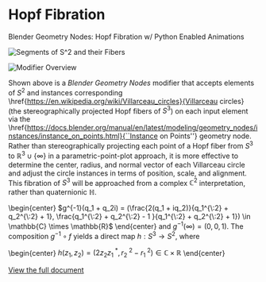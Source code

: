# Hopf Fibration
Blender Geometry Nodes: Hopf Fibration w/ Python Enabled Animations

![Segments of $S^2$ and their Fibers](https://i.imgur.com/OMfcS3s.png)

![Modifier Overview](https://i.imgur.com/5b25Ny4.png)

Shown above is a _Blender Geometry Nodes_ modifier that accepts elements of $S^2$ and instances corresponding \href{https://en.wikipedia.org/wiki/Villarceau_circles}{Villarceau circles} (the stereographically projected Hopf fibers of $S^3$) on each input element via the \href{https://docs.blender.org/manual/en/latest/modeling/geometry_nodes/instances/instance_on_points.html}{``Instance on Points''} geometry node. Rather than stereographically projecting each point of a Hopf fiber from $S^3$ to $\mathbb{R}^3 \cup \{ \infty \}$ in a parametric-point-plot approach, it is more effective to determine the center, radius, and normal vector of each Villarceau circle and adjust the circle instances in terms of position, scale, and alignment. This fibration of $S^3$ will be approached from a complex $\mathbb{C}^2$ interpretation, rather than quaternionic $\mathbb{H}$.


\begin{center}
$g^{-1}(q_1 + q_2i) = (\frac{2(q_1 + iq_2)}{q_1^{\:2} + q_2^{\:2} + 1}, \frac{q_1^{\:2} + q_2^{\:2} - 1 }{q_1^{\:2} + q_2^{\:2} + 1}) \in \mathbb{C} \times \mathbb{R}$
\end{center}
and $g^{-1}(\infty) = (0, 0, 1)$. The composition $g^{-1}\circ f$ yields a direct map $h: S^3 \to S^2$, where

\begin{center}
$h(z_1, z_2) = (2z_2z_1^{\:*}, r_2^{\:2} - r_1^{\:2}) \in \mathbb{C} \times \mathbb{R}$
\end{center}


[View the full document](./Nodes_Explanation.pdf)
